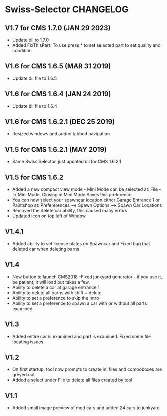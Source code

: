 # Swiss-Selector CHANGELOG

## V1.7 for CMS 1.7.0 (JAN 29 2023)
- Update dll to 1.7.0
- Added FixThisPart. To use press * to set selected part to set quality and condition
  
## V1.6 for CMS 1.6.5 (MAR 31 2019)
- Update dll file to 1.6.5

## V1.6 for CMS 1.6.4 (JAN 24 2019)
- Update dll file to 1.6.4

## V1.6 for CMS 1.6.2.1 (DEC 25 2019)
- Resized windows and added tabbed navigation

## V1.5 for CMS 1.6.2.1 (MAY 2019)
- Same Swiss Selector, just updated dll for CMS 1.6.2.1

## V1.5 for CMS 1.6.2 
- Added a new compact view mode - Mini Mode can be selected at: File --> Mini Mode, Closing in Mini Mode Saves this preference.
- You can now select your spawncar location either Garage Entrance 1 or Paintshop at: Prefererences --> Spawn Options --> Spawn Car Locations
- Removed the delete car ability, this caused many errors
- Updated icon on top left of Window.

## V1.4.1
- Added ability to set license plates on Spawncar and Fixed bug that deleted car when deleting barns

## V1.4
- New button to launch CMS2018
-Fixed junkyard generator - if you use it, be patient, it will load but takes a few.
- Ability to delete a car at garage entrance 1
- Ability to delete all barns with shift + delete
- Ability to set a preference to skip the Intro
- Ability to set a preference to spawn a car with or without all parts examined

## V1.3
- Added entire car is examined and part is examined. Fixed some file locating issues

## V1.2
- On first startup, tool now prompts to create ini files and comboboxes are greyed out
- Added a select under File to delete all files created by tool

## V1.1
- Added small image preview of mod cars and added 24 cars to junkyard
